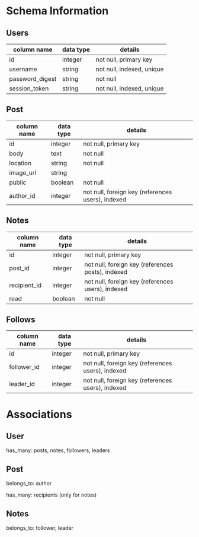 # Schema Information

## Users
column name     | data type | details
----------------|-----------|-----------------------
id              | integer   | not null, primary key
username        | string    | not null, indexed, unique
password_digest | string    | not null
session_token   | string    | not null, indexed, unique

## Post
column name | data type     | details
------------|---------------|-----------------------
id          | integer       | not null, primary key
body        | text          | not null
location    | string        | not null
image_url   | string        |
public      | boolean       | not null
author_id   | integer       | not null, foreign key (references users), indexed

## Notes
column name  | data type | details
------------ |-----------|-----------------------
id           | integer   | not null, primary key
post_id      | integer   | not null, foreign key (references posts), indexed
recipient_id | integer   | not null, foreign key (references users), indexed
read         | boolean   | not null

## Follows
column name | data type | details
------------|-----------|-----------------------
id          | integer   | not null, primary key
follower_id | integer   | not null, foreign key (references users), indexed
leader_id   | integer   | not null, foreign key (references users), indexed

# Associations

## User
has_many: posts, notes, followers, leaders

## Post
belongs_to: author

has_many: recipients (only for notes)

## Notes
belongs_to: follower, leader

